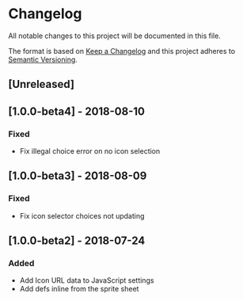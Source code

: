 Changelog
=========

All notable changes to this project will be documented in this file.

The format is based on [Keep a Changelog](http://keepachangelog.com/en/1.0.0/)
and this project adheres to [Semantic Versioning](http://semver.org/spec/v2.0.0.html).

[Unreleased]
------------

[1.0.0-beta4] - 2018-08-10
--------------------------
### Fixed
- Fix illegal choice error on no icon selection

[1.0.0-beta3] - 2018-08-09
--------------------------
### Fixed
- Fix icon selector choices not updating

[1.0.0-beta2] - 2018-07-24
--------------------------
### Added
- Add Icon URL data to JavaScript settings
- Add defs inline from the sprite sheet

